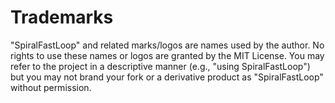 # Trademarks

"SpiralFastLoop" and related marks/logos are names used by the author. No rights
to use these names or logos are granted by the MIT License. You may refer to the
project in a descriptive manner (e.g., "using SpiralFastLoop") but you may not
brand your fork or a derivative product as "SpiralFastLoop" without permission.
